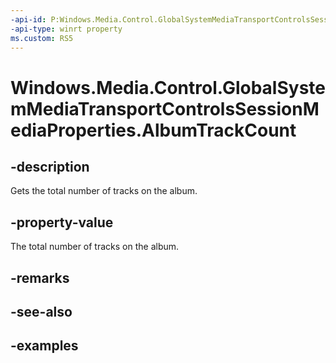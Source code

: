 ```yaml
---
-api-id: P:Windows.Media.Control.GlobalSystemMediaTransportControlsSessionMediaProperties.AlbumTrackCount
-api-type: winrt property
ms.custom: RS5
---
```


<!-- Property syntax.
public int AlbumTrackCount { get; }
-->

# Windows.Media.Control.GlobalSystemMediaTransportControlsSessionMediaProperties.AlbumTrackCount

## -description
Gets the total number of tracks on the album.

## -property-value
The total number of tracks on the album.

## -remarks

## -see-also

## -examples

